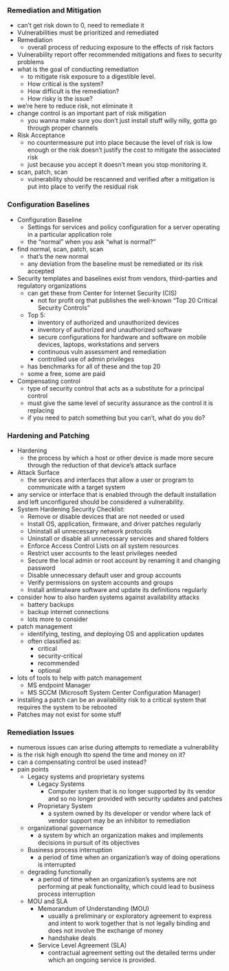 ### Remediation and Mitigation
- can’t get risk down to 0, need to remediate it
- Vulnerabilities must be prioritized and remediated
- Remediation
	- overall process of reducing exposure to the effects of risk factors
- Vulnerability report offer recommended mitigations and fixes to security problems
- what is the goal of conducting remediation
	- to mitigate risk exposure to a digestible level.
	- How critical is the system?
	- How difficult is the remediation?
	- How risky is the issue?
- we’re here to reduce risk, not eliminate it
- change control is an important part of risk mitigation
	- you wanna make sure you don’t just install stuff willy nilly, gotta go through proper channels
- Risk Acceptance
	- no countermeasure put into place because the level of risk is low enough or the risk doesn’t justify the cost to mitigate the associated risk
	- just because you accept it doesn’t mean you stop monitoring it.
- scan, patch, scan
	- vulnerability should be rescanned and verified after a mitigation is put into place to verify the residual risk
### Configuration Baselines
- Configuration Baseline
	- Settings for services and policy configuration for a server operating in a particular application role
	- the “normal” when you ask “what is normal?”
- find normal, scan, patch, scan
	- that’s the new normal
	- any deviation from the baseline must be remediated or its risk accepted
- Security templates and baselines exist from vendors, third-parties and regulatory organizations
	- can get these from Center for Internet Security (CIS)
		- not for profit org that publishes the well-known “Top 20 Critical Security Controls”
	- Top 5:
		- inventory of authorized and unauthorized devices
		- inventory of authorized and unauthorized software
		- secure configurations for hardware and software on mobile devices, laptops, workstations and servers
		- continuous vuln assessment and remediation
		- controlled use of admin privileges
	- has benchmarks for all of these and the top 20
	- some a free, some are paid
- Compensating control
	- type of security control that acts as a substitute for a principal control
	- must give the same level of security assurance as the control it is replacing
	- if you need to patch something but you can’t, what do you do?
### Hardening and Patching
- Hardening
	- the process by which a host or other device is made more secure through the reduction of that device’s attack surface
- Attack Surface
	- the services and interfaces that allow a user or program to communicate with a target system
- any service or interface that is enabled through the default installation and left unconfigured should be considered a vulnerability.
- System Hardening Security Checklist:
	- Remove or disable devices that are not needed or used
	- Install OS, application, firmware, and driver patches regularly
	- Uninstall all unnecessary network protocols
	- Uninstall or disable all unnecessary services and shared folders
	- Enforce Access Control Lists on all system resources
	- Restrict user accounts to the least privileges needed
	- Secure the local admin or root account by renaming it and changing password
	- Disable unnecessary default user and group accounts
	- Verify permissions on system accounts and groups
	- Install antimalware software and update its definitions regularly
- consider how to also harden systems against availability attacks
	- battery backups
	- backup internet connections
	- lots more to consider
- patch management
	- identifying, testing, and deploying OS and application updates
	- often classified as:
		- critical
		- security-critical
		- recommended
		- optional
- lots of tools to help with patch management
	- MS endpoint Manager
	- MS SCCM (Microsoft System Center Configuration Manager)
- installing a patch can be an availability risk to a critical system that requires the system to be rebooted
- Patches may not exist for some stuff
### Remediation Issues
- numerous issues can arise during attempts to remediate a vulnerability
- is the risk high enough tto spend the time and money on it?
- can a compensating control be used instead?
- pain points
	- Legacy systems and proprietary systems
		- Legacy Systems
			- Computer system that is no longer supported by its vendor and so no longer provided with security updates and patches
		- Proprietary System
			- a system owned by its developer or vendor where lack of vendor support may be an inhibitor to remediation
	- organizational governance
		- a system by which an organization makes and implements decisions in pursuit of its objectives
	- Business process interruption
		- a period of time when an organization’s way of doing operations is interrupted
	- degrading functionally
		- a period of time when an organization’s systems are not performing at peak functionality, which could lead to business process interruption
	- MOU and SLA
		- Memorandum of Understanding (MOU)
			- usually a preliminary or exploratory agreement to express and intent to work together that is not legally binding and does not involve the exchange of money
			- handshake deals
		- Service Level Agreement (SLA)
			- contractual agreement setting out the detailed terms under which an ongoing service is provided.